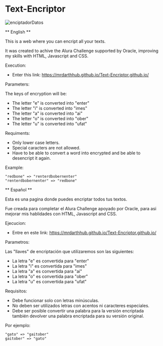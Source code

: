 # Text-Encriptor

![enciptadorDatos](https://user-images.githubusercontent.com/90490804/160482655-438a995f-9294-4958-afbc-54e23a14e3ab.PNG)


** English **

This is a web where you can encript all your texts.


It was created to achive the Alura Challenge supported by Oracle,
improving my skills with HTML, Javascript and CSS.

Execution:

- Enter this link: https://mrdarthhub.github.io/Text-Encriptor.github.io/

Parameters:

The keys of encryption will be:

- The letter "e" is converted into "enter"
- The letter "i" is converted into "imes"
- The letter "a" is converted into "ai"
- The letter "o" is converted into "ober"
- The letter "u" is converted into "ufat"


Requiments:

- Only lower case letters.
- Special caracters are not allowed.
- Have to be able to convert a word into encrypted and be able to desencript it again.


Example:

	"redbone" => "renterdbobernenter"
	"renterdbobernenter" => "redbone"






** Español **

Esta es una pagina donde puedes encriptar todos tus textos.

Fue creada para completar el Alura Challenge apoyado por Oracle,
para asi mejorar mis hablidades con HTML, Javascript and CSS.

Ejecucion:

- Entre en este link: https://mrdarthhub.github.io/Text-Encriptor.github.io/

Parametros:

Las "llaves" de encriptación que utilizaremos son las siguientes:

- La letra "e" es convertida para "enter"
- La letra "i" es convertida para "imes"
- La letra "a" es convertida para "ai"
- La letra "o" es convertida para "ober"
- La letra "u" es convertida para "ufat"

Requisitos:
- Debe funcionar solo con letras minúsculas.
- No deben ser utilizados letras con acentos ni caracteres especiales.
- Debe ser posible convertir una palabra para la versión encriptada también devolver una palabra encriptada para su versión original.

Por ejemplo:

	"gato" => "gaitober"
	gaitober" => "gato"
